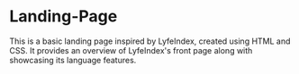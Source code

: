 # Landing-Page
This is a basic landing page inspired by LyfeIndex, created using HTML and CSS. It provides an overview of LyfeIndex's front page along with showcasing its language features.
